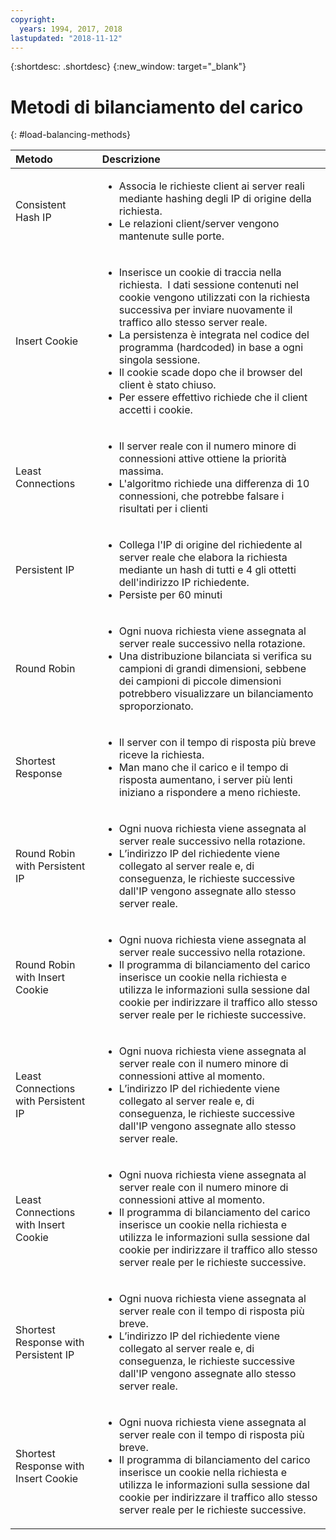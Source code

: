 ```yaml
---
copyright:
  years: 1994, 2017, 2018
lastupdated: "2018-11-12"
---
```


{:shortdesc: .shortdesc}
{:new_window: target="_blank"}

# Metodi di bilanciamento del carico
{: #load-balancing-methods}

| Metodo|Descrizione|
|:---|:---|
|Consistent Hash IP|<ul><li>Associa le richieste client ai server reali mediante hashing degli IP di origine della richiesta.</li><li>Le relazioni client/server vengono mantenute sulle porte.</li></ul>|
|Insert Cookie|<ul><li>Inserisce un cookie di traccia nella richiesta.<span style="mso-spacerun:yes">&nbsp; </span>I dati sessione contenuti nel cookie vengono utilizzati con la richiesta successiva per inviare nuovamente il traffico allo stesso server reale.</li><li>La persistenza è integrata nel codice del programma (hardcoded) in base a ogni singola sessione.</li><li>Il cookie scade dopo che il browser del client è stato chiuso.</li><li>Per essere effettivo richiede che il client accetti i cookie.</li></ul>|
|Least Connections|<ul><li>Il server reale con il numero minore di connessioni attive ottiene la priorità massima.</li><li>L'algoritmo richiede una differenza di 10 connessioni, che potrebbe falsare i risultati per i clienti</li></ul>|
|Persistent IP|<ul><li>Collega l'IP di origine del richiedente al server reale che elabora la richiesta mediante un hash di tutti e 4 gli ottetti dell'indirizzo IP richiedente.</li><li>Persiste per 60 minuti</li></ul>|
|Round Robin|<ul><li>Ogni nuova richiesta viene assegnata al server reale successivo nella rotazione.</li><li>Una distribuzione bilanciata si verifica su campioni di grandi dimensioni, sebbene dei campioni di piccole dimensioni potrebbero visualizzare un bilanciamento sproporzionato.</li></ul>|
|Shortest Response|<ul><li>Il server con il tempo di risposta più breve riceve la richiesta.</li><li>Man mano che il carico e il tempo di risposta aumentano, i server più lenti iniziano a rispondere a meno richieste.</li></ul>|
|Round Robin with Persistent IP|<ul><li>Ogni nuova richiesta viene assegnata al server reale successivo nella rotazione.</li><li>L&rsquo;indirizzo IP del richiedente viene collegato al server reale e, di conseguenza, le richieste successive dall'IP vengono assegnate allo stesso server reale.</li></ul>|
|Round Robin with Insert Cookie|<ul><li>Ogni nuova richiesta viene assegnata al server reale successivo nella rotazione.</li><li>Il programma di bilanciamento del carico inserisce un cookie nella richiesta e utilizza le informazioni sulla sessione dal cookie per indirizzare il traffico allo stesso server reale per le richieste successive.</li></ul>|
|Least Connections with Persistent IP|<ul><li>Ogni nuova richiesta viene assegnata al server reale con il numero minore di connessioni attive al momento.</li><li>L&rsquo;indirizzo IP del richiedente viene collegato al server reale e, di conseguenza, le richieste successive dall'IP vengono assegnate allo stesso server reale.</li></ul>|
|Least Connections with Insert Cookie|<ul><li>Ogni nuova richiesta viene assegnata al server reale con il numero minore di connessioni attive al momento.</li><li>Il programma di bilanciamento del carico inserisce un cookie nella richiesta e utilizza le informazioni sulla sessione dal cookie per indirizzare il traffico allo stesso server reale per le richieste successive.</li></ul>|
|Shortest Response with Persistent IP|<ul><li>Ogni nuova richiesta viene assegnata al server reale con il tempo di risposta più breve.</li><li>L&rsquo;indirizzo IP del richiedente viene collegato al server reale e, di conseguenza, le richieste successive dall'IP vengono assegnate allo stesso server reale.</li></ul>|
|Shortest Response with Insert Cookie|<ul><li>Ogni nuova richiesta viene assegnata al server reale con il tempo di risposta più breve.</li><li>Il programma di bilanciamento del carico inserisce un cookie nella richiesta e utilizza le informazioni sulla sessione dal cookie per indirizzare il traffico allo stesso server reale per le richieste successive.</li></ul>|
